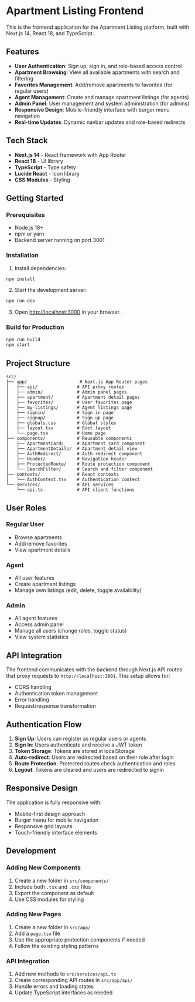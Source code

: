 # Apartment Listing Frontend

This is the frontend application for the Apartment Listing platform, built with Next.js 14, React 18, and TypeScript.

## Features

- **User Authentication**: Sign up, sign in, and role-based access control
- **Apartment Browsing**: View all available apartments with search and filtering
- **Favorites Management**: Add/remove apartments to favorites (for regular users)
- **Agent Management**: Create and manage apartment listings (for agents)
- **Admin Panel**: User management and system administration (for admins)
- **Responsive Design**: Mobile-friendly interface with burger menu navigation
- **Real-time Updates**: Dynamic navbar updates and role-based redirects

## Tech Stack

- **Next.js 14** - React framework with App Router
- **React 18** - UI library
- **TypeScript** - Type safety
- **Lucide React** - Icon library
- **CSS Modules** - Styling

## Getting Started

### Prerequisites

- Node.js 18+ 
- npm or yarn
- Backend server running on port 3001

### Installation

1. Install dependencies:
```bash
npm install
```

2. Start the development server:
```bash
npm run dev
```

3. Open [http://localhost:3000](http://localhost:3000) in your browser.

### Build for Production

```bash
npm run build
npm start
```

## Project Structure

```
src/
├── app/                    # Next.js App Router pages
│   ├── api/               # API proxy routes
│   ├── admin/             # Admin panel pages
│   ├── apartment/         # Apartment detail pages
│   ├── favorites/         # User favorites page
│   ├── my-listings/       # Agent listings page
│   ├── signin/            # Sign in page
│   ├── signup/            # Sign up page
│   ├── globals.css        # Global styles
│   ├── layout.tsx         # Root layout
│   └── page.tsx           # Home page
├── components/            # Reusable components
│   ├── ApartmentCard/     # Apartment card component
│   ├── ApartmentDetails/  # Apartment detail view
│   ├── AuthRedirect/      # Auth redirect component
│   ├── Header/            # Navigation header
│   ├── ProtectedRoute/    # Route protection component
│   └── SearchFilter/      # Search and filter component
├── contexts/              # React contexts
│   └── AuthContext.tsx    # Authentication context
└── services/              # API services
    └── api.ts             # API client functions
```

## User Roles

### Regular User
- Browse apartments
- Add/remove favorites
- View apartment details

### Agent
- All user features
- Create apartment listings
- Manage own listings (edit, delete, toggle availability)

### Admin
- All agent features
- Access admin panel
- Manage all users (change roles, toggle status)
- View system statistics

## API Integration

The frontend communicates with the backend through Next.js API routes that proxy requests to `http://localhost:3001`. This setup allows for:

- CORS handling
- Authentication token management
- Error handling
- Request/response transformation

## Authentication Flow

1. **Sign Up**: Users can register as regular users or agents
2. **Sign In**: Users authenticate and receive a JWT token
3. **Token Storage**: Tokens are stored in localStorage
4. **Auto-redirect**: Users are redirected based on their role after login
5. **Route Protection**: Protected routes check authentication and roles
6. **Logout**: Tokens are cleared and users are redirected to signin

## Responsive Design

The application is fully responsive with:
- Mobile-first design approach
- Burger menu for mobile navigation
- Responsive grid layouts
- Touch-friendly interface elements

## Development

### Adding New Components

1. Create a new folder in `src/components/`
2. Include both `.tsx` and `.css` files
3. Export the component as default
4. Use CSS modules for styling

### Adding New Pages

1. Create a new folder in `src/app/`
2. Add a `page.tsx` file
3. Use the appropriate protection components if needed
4. Follow the existing styling patterns

### API Integration

1. Add new methods to `src/services/api.ts`
2. Create corresponding API routes in `src/app/api/`
3. Handle errors and loading states
4. Update TypeScript interfaces as needed 
 